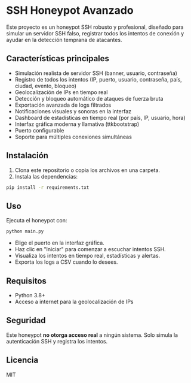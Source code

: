 # SSH Honeypot Avanzado

Este proyecto es un honeypot SSH robusto y profesional, diseñado para simular un servidor SSH falso, registrar todos los intentos de conexión y ayudar en la detección temprana de atacantes.

## Características principales

- Simulación realista de servidor SSH (banner, usuario, contraseña)
- Registro de todos los intentos (IP, puerto, usuario, contraseña, país, ciudad, evento, bloqueo)
- Geolocalización de IPs en tiempo real
- Detección y bloqueo automático de ataques de fuerza bruta
- Exportación avanzada de logs filtrados
- Notificaciones visuales y sonoras en la interfaz
- Dashboard de estadísticas en tiempo real (por país, IP, usuario, hora)
- Interfaz gráfica moderna y llamativa (ttkbootstrap)
- Puerto configurable
- Soporte para múltiples conexiones simultáneas

## Instalación

1. Clona este repositorio o copia los archivos en una carpeta.
2. Instala las dependencias:

```bash
pip install -r requirements.txt
```

## Uso

Ejecuta el honeypot con:

```bash
python main.py
```

- Elige el puerto en la interfaz gráfica.
- Haz clic en "Iniciar" para comenzar a escuchar intentos SSH.
- Visualiza los intentos en tiempo real, estadísticas y alertas.
- Exporta los logs a CSV cuando lo desees.

## Requisitos
- Python 3.8+
- Acceso a internet para la geolocalización de IPs

## Seguridad
Este honeypot **no otorga acceso real** a ningún sistema. Solo simula la autenticación SSH y registra los intentos.

## Licencia
MIT 